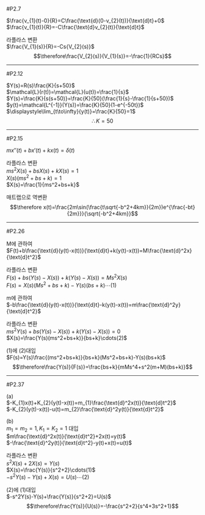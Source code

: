 #P2.7

$\frac{v_{1}(t)-0}{R}=C\frac{\text{d}(0-v_{2}(t))}{\text{d}t}+0$  
$\frac{v_{1}(t)}{R}=-C\frac{\text{d}v_{2}(t)}{\text{d}t}$  

라플라스 변환  
$\frac{V_{1}(s)}{R}=-Cs{V_{2}(s)}$  
$$\therefore\frac{V_{2}(s)}{V_{1}(s)}=-\frac{1}{RCs}$$


---
#P2.12

$Y(s)=R(s)\frac{K}{s+50}$  
$\mathcal{L}(r(t))=\mathcal{L}(u(t))=\frac{1}{s}$  
$Y(s)=\frac{K}{s(s+50)}=\frac{K}{50}(\frac{1}{s}-\frac{1}{s+50})$  
$y(t)=\mathcal{L^{-1}}(Y(s))=\frac{K}{50}(1-e^{-50t})$  
$\displaystyle\lim_{t\to\infty}{y(t)}=\frac{K}{50}=1$  
$$\therefore K=50$$


---
#P2.15

$mx''(t)+bx'(t)+kx(t)=\delta(t)$  

라플라스 변환  
$ms^2X(s)+bsX(s)+kX(s)=1$  
$X(s)(ms^2+bs+k)=1$  
$X(s)=\frac{1}{ms^2+bs+k}$  

매트랩으로 역변환  
$$\therefore x(t)=\frac{2m\sin(\frac{t\sqrt{-b^2+4km}}{2m})e^{\frac{-bt}{2m}}}{\sqrt{-b^2+4km}}$$


---
#P2.26

M에 관하여  
$F(t)+b\frac{\text{d}(y(t)-x(t))}{\text{d}t}+k(y(t)-x(t))=M\frac{\text{d}^2x}{\text{d}t^2}$

라플라스 변환  
$F(s)+bs(Y(s)-X(s))+k(Y(s)-X(s))=Ms^2X(s)$  
$F(s)=X(s)(Ms^2+bs+k)-Y(s)(bs+k)\cdots(1)$  

m에 관하여  
$-b\frac{\text{d}(y(t)-x(t))}{\text{d}t}-k(y(t)-x(t))=m\frac{\text{d}^2y}{\text{d}t^2}$  

라플라스 변환  
$ms^2Y(s)+bs(Y(s)-X(s))+k(Y(s)-X(s))=0$  
$X(s)=\frac{Y(s)(ms^2+bs+k)}{bs+k}\cdots(2)$  

(1)에 (2)대입  
$F(s)=Y(s)\frac{(ms^2+bs+k)}{bs+k}(Ms^2+bs+k)-Y(s)(bs+k)$  
$$\therefore\frac{Y(s)}{F(s)}=\frac{bs+k}{mMs^4+s^2(m+M)(bs+k)}$$

---
#P2.37

(a)  
$-K_{1}x(t)+K_{2}(y(t)-x(t))=m_{1}\frac{\text{d}^2x(t)}{\text{d}t^2}$  
$-K_{2}(y(t)-x(t))-u(t)=m_{2}\frac{\text{d}^2y(t)}{\text{d}t^2}$  

(b)  
$m_{1}=m_{2}=1, K_{1}=K_{2}=1$ 대입  
$m\frac{\text{d}^2x(t)}{\text{d}t^2}+2x(t)=y(t)$  
$-\frac{\text{d}^2y(t)}{\text{d}t^2}-y(t)+x(t)=u(t)$  

라플라스 변환  
$s^2X(s)+2X(s)=Y(s)$  
$X(s)=\frac{Y(s)}{s^2+2}\cdots(1)$  
$-s^2Y(s)-Y(s)+X(s)=U(s)\cdots(2)$  

(2)에 (1)대입  
$-s^2Y(s)-Y(s)+\frac{Y(s)}{s^2+2}=U(s)$  
$$\therefore\frac{Y(s)}{U(s)}=-\frac{s^2+2}{s^4+3s^2+1}$$

